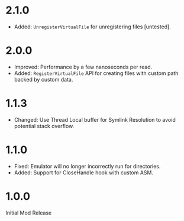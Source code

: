 # 2.1.0

- Added: `UnregisterVirtualFile` for unregistering files [untested].  

# 2.0.0

- Improved: Performance by a few nanoseconds per read.  
- Added: `RegisterVirtualFile` API for creating files with custom path backed by custom data.  

# 1.1.3

- Changed: Use Thread Local buffer for Symlink Resolution to avoid potential stack overflow.  

# 1.1.0

- Fixed: Emulator will no longer incorrectly run for directories.  
- Added: Support for CloseHandle hook with custom ASM.  

# 1.0.0

Initial Mod Release